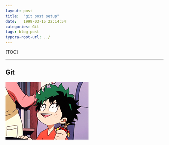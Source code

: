 ```yaml
---
layout: post
title:  "git post setup"
date:   1999-03-15 22:14:54
categories: Git
tags: blog post
typora-root-url: ../
---
```


[TOC]

---

## Git

<img src="/assets/images/2024-06-04-git-post-setup/aniyuki-my-hero-academia-34.gif" alt="aniyuki-my-hero-academia-34" style="zoom:33%;" />